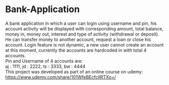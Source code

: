 # Bank-Application
A bank application in which a user can login using username and pin, his account activity will be displayed with corresponding amount, total balance, money in, money out, interest and type of activity (withdrawal or deposit). He can transfer money to another account, request a loan or close his account. Login feature is not dynamic, a new user cannot create an account at this moment, currently the accounts are hardcoded in with total 4 accounts. <br/>
Pin and Username of 4 accounts are: <br/>
aj : 1111, jd : 2222, ts : 3333, bw : 4444<br/>
This project was developed as part of an online course on udemy: https://www.udemy.com/share/101WfeBEcfcllRTXo=/
